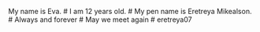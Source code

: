 My name is Eva. # I am 12 years old. # My pen name is Eretreya Mikealson. # Always and forever # May we meet again # eretreya07
